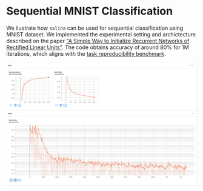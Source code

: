 # Sequential MNIST Classification

We ilustrate how `salina` can be used for sequential classification using MNIST dataset. We implemented the experimental setting and archictecture described on the paper ["A Simple Way to Initialize Recurrent Networks of Rectified Linear Units"](https://arxiv.org/abs/1504.00941). The code obtains accuracy of around 80% for 1M iterations, which aligns with the [task reproducibility benchmark](https://paperswithcode.com/sota/sequential-image-classification-on-sequential).

![](results.png?raw=true)
